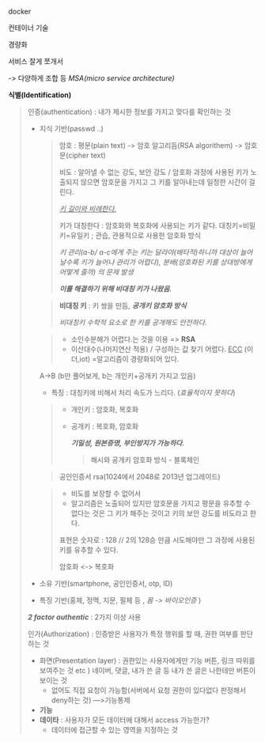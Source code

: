 docker

컨테이너 기술

경량화

서비스 잘게 쪼개서

-> 다양하게 조합 등 *MSA(micro service architecture)*



**식별(Identification)**

> 인증(authentication) : 내가 제시한 정보를 가지고 맞다를 확인하는 것
>
> - 지식 기반(passwd ..)
>
>   > 암호 : 평문(plain text) -> 암호 알고리듬(RSA algorithem) -> 암호문(cipher text)
>   >
>   > 비도 : 알아낼 수 없는 강도, 보안 강도 / 암호화 과정에 사용된 키가 노출되지 않으면 암호문을 가지고 그 키를 알아내는데 일정한 시간이 걸린다. 
>   >
>   > *<u>키 길이와 비례한다.</u>*
>   >
>   > 
>   >
>   > 키가 대칭한다 : 암호화와 복호화에 사용되는 키가 같다. 대칭키=비밀키=유일키 ; 관습, 관용적으로 사용한 암호화 방식
>   >
>   > *키 관리(a-b/ a-c에게 주는 키는 달라야(배타적)하니까 대상이 늘어날수록 키가 늘어나 관리가 어렵다), 분배(암호화된 키를 상대방에게 어떻게 줄까) 의 문제 발생*
>   >
>   > ***이를 해결하기 위해 비대칭 키가 나왔음.***
>
>   > **비대칭 키** : 키 쌍을 만듬, ***공개키 암호화 방식***
>   >
>   > 
>   >
>   > *비대칭키 수학적 요소로 한 키를 공개해도 안전하다.*
>
>   > - 소인수분해가 어렵다.는 것을 이용 => **RSA**
>   > - 이산대수(나머지연산 적용) / 구성하는 값 찾기 어렵다. <u>ECC</u> (이더,iot) =알고리즘이 경량화되어 있다.
>
>   
>
>   A->B (b만 풀어보게, b는 개인키+공개키 가지고 있음)
>
>   
>
>   - 특징 : 대칭키에 비해서 처리 속도가 느리다. (*효율적이지 못하다*)
>
>     
>
>   > - 개인키 : 암호화, 복호화
>   >
>   > - 공개키 : 복호화, 암호화
>   >
>   >   ***기밀성, 원본증명, 부인방지가 가능하다.***
>   >
>   >   > 해시와 공개키 암호화 방식 - 블록체인
>   >
>   >   
>
>   > 공인인증서 rsa(1024에서 2048로 2013년 업그레이드)
>
>   > - 비도를 보장할 수 없어서
>   > - 알고리즘은 노출되어 있지만 암호문을 가지고 평문을 유추할 수 없다는 것은 그 키가 해주는 것이고 키의 보안 강도를 비도라고 한다.
>   >
>   > 표현은 숫자로 : 128 // 2의 128승 만큼 시도해야만 그 과정에 사용된 키를 유추할 수 있다.
>   >
>   > 암호화 <-> 복호화
>
> - 소유 기반(smartphone, 공인인증서, otp, ID)
>
> - 특징 기반(홍체, 정맥, 지문, 필체 등 , *몸 -> 바이오인증* )
>
> ***2 factor authentic*** : 2가지 이상 사용
>
> 인가(Authorization) : 인증받은 사용자가 특정 행위를 할 때, 권한 여부를 판단하는 것
>
> - 화면(Presentation layer) : 권한있는 사용자에게만 기능 버튼, 링크 따위를 보여주는 것 etc ) 네이버, 댓글, 내가 쓴 글 등 내가 쓴 글은 나한테만 버튼이 보이는 것
>   - 없어도 직접 요청이 가능함(서버에서 요청 권한이 있다없다 판정해서 deny하는 것) —>기능통제
> - **기능**
> - **데이타** : 사용자가 모든 데이터에 대해서 access 가능한가?
>   - 데이터에 접근할 수 있는 영역을 지정하는 것

